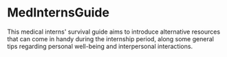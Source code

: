 # MedInternsGuide
This medical interns' survival guide aims to introduce alternative resources that can come in handy during the internship period, along some general tips regarding personal well-being and interpersonal interactions.
